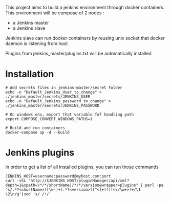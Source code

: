 This project aims to build a jenkins environment through docker containers.
This environment will be compose of 2 nodes : 
* a Jenkins master
* a Jenkins slave

Jenkins slave can run docker containers by reusing unix socket that docker daemon is listening from host

Plugins from jenkins_master/plugins.txt will be automatically installed

# Installation


    # Add secrets files in jenkins-master/secret folder
    echo -n "Default_Jenkins_User_to_change" > ./jenkins_master/secrets/JENKINS_USER
    echo -n "Default_Jenkins_password_to_change" > ./jenkins_master/secrets/JENKINS_PASSWORD

    # On windows env, export that variable fof handling path
    export COMPOSE_CONVERT_WINDOWS_PATHS=1

    # Build and run containers
    docker-compose up -d --build

# Jenkins plugins
In order to get a list of all installed plugins, you can run those commands


    JENKINS_HOST=username:password@myhost.com:port
    curl -sSL "http://$JENKINS_HOST/pluginManager/api/xml?depth=1&xpath=/*/*/shortName|/*/*/version&wrapper=plugins" | perl -pe 's/.*?<shortName>([\w-]+).*?<version>([^<]+)()(<\/\w+>)+/\1 \2\n/g'|sed 's/ /:/'